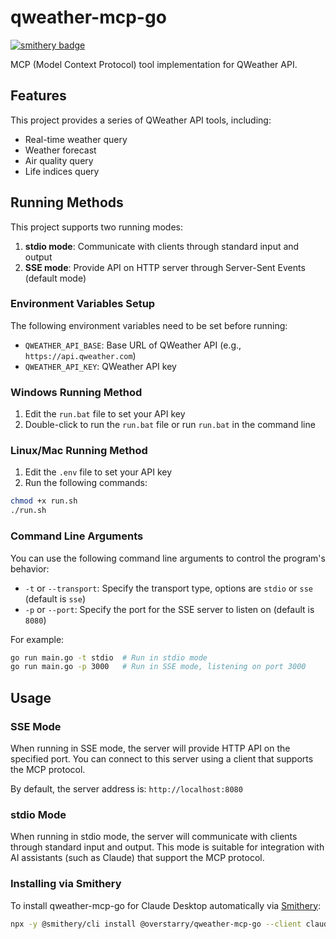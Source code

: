 # qweather-mcp-go

[![smithery badge](https://smithery.ai/badge/@overstarry/qweather-mcp-go)](https://smithery.ai/server/@overstarry/qweather-mcp-go)

MCP (Model Context Protocol) tool implementation for QWeather API.

## Features

This project provides a series of QWeather API tools, including:

- Real-time weather query
- Weather forecast
- Air quality query
- Life indices query

## Running Methods

This project supports two running modes:

1. **stdio mode**: Communicate with clients through standard input and output
2. **SSE mode**: Provide API on HTTP server through Server-Sent Events (default mode)

### Environment Variables Setup

The following environment variables need to be set before running:

- `QWEATHER_API_BASE`: Base URL of QWeather API (e.g., `https://api.qweather.com`)
- `QWEATHER_API_KEY`: QWeather API key

### Windows Running Method

1. Edit the `run.bat` file to set your API key
2. Double-click to run the `run.bat` file or run `run.bat` in the command line

### Linux/Mac Running Method

1. Edit the `.env` file to set your API key
2. Run the following commands:

```bash
chmod +x run.sh
./run.sh
```

### Command Line Arguments

You can use the following command line arguments to control the program's behavior:

- `-t` or `--transport`: Specify the transport type, options are `stdio` or `sse` (default is `sse`)
- `-p` or `--port`: Specify the port for the SSE server to listen on (default is `8080`)

For example:

```bash
go run main.go -t stdio  # Run in stdio mode
go run main.go -p 3000   # Run in SSE mode, listening on port 3000
```

## Usage

### SSE Mode

When running in SSE mode, the server will provide HTTP API on the specified port. You can connect to this server using a client that supports the MCP protocol.

By default, the server address is: `http://localhost:8080`

### stdio Mode

When running in stdio mode, the server will communicate with clients through standard input and output. This mode is suitable for integration with AI assistants (such as Claude) that support the MCP protocol.

### Installing via Smithery

To install qweather-mcp-go for Claude Desktop automatically via [Smithery](https://smithery.ai/server/@overstarry/qweather-mcp-go):

```bash
npx -y @smithery/cli install @overstarry/qweather-mcp-go --client claude
```
